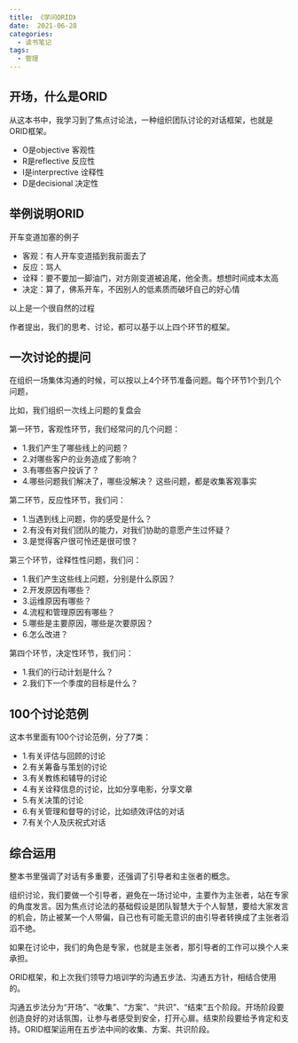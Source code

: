 ```yaml
---
title: 《学问ORID》
date:  2021-06-28
categories:
  - 读书笔记
tags:
  - 管理
---
```


## 开场，什么是ORID
从这本书中，我学习到了焦点讨论法，一种组织团队讨论的对话框架，也就是ORID框架。
- O是objective 客观性
- R是reflective 反应性
- I是interprective 诠释性
- D是decisional 决定性

## 举例说明ORID
开车变道加塞的例子
- 客观：有人开车变道插到我前面去了
- 反应：骂人
- 诠释：要不要加一脚油门，对方刚变道被追尾，他全责。想想时间成本太高
- 决定：算了，佛系开车，不因别人的低素质而破坏自己的好心情

以上是一个很自然的过程

作者提出，我们的思考、讨论，都可以基于以上四个环节的框架。

## 一次讨论的提问
在组织一场集体沟通的时候，可以按以上4个环节准备问题。每个环节1个到几个问题，

比如，我们组织一次线上问题的复盘会

第一环节，客观性环节，我们经常问的几个问题：
- 1.我们产生了哪些线上的问题？
- 2.对哪些客户的业务造成了影响？
- 3.有哪些客户投诉了？
- 4.哪些问题我们解决了，哪些没解决？
这些问题，都是收集客观事实

第二环节，反应性环节，我们问：
- 1.当遇到线上问题，你的感受是什么？
- 2.有没有对我们团队的能力，对我们协助的意愿产生过怀疑？
- 3.是觉得客户很可怜还是很可恨？

第三个环节，诠释性性问题，我们问：
- 1.我们产生这些线上问题，分别是什么原因？
- 2.开发原因有哪些？
- 3.运维原因有哪些？
- 4.流程和管理原因有哪些？
- 5.哪些是主要原因，哪些是次要原因？
- 6.怎么改进？

第四个环节，决定性环节，我们问：
- 1.我们的行动计划是什么？
- 2.我们下一个季度的目标是什么？

## 100个讨论范例

这本书里面有100个讨论范例，分了7类：
- 1.有关评估与回顾的讨论
- 2.有关筹备与策划的讨论
- 3.有关教练和辅导的讨论
- 4.有关诠释信息的讨论，比如分享电影，分享文章
- 5.有关决策的讨论
- 6.有关管理和督导的讨论，比如绩效评估的对话
- 7.有关个人及庆祝式对话

## 综合运用

整本书里强调了对话有多重要，还强调了引导者和主张者的概念。

组织讨论，我们要做一个引导者，避免在一场讨论中，主要作为主张者，站在专家的角度发言。因为焦点讨论法的基础假设是团队智慧大于个人智慧，要给大家发言的机会，防止被某一个人带偏，自己也有可能无意识的由引导者转换成了主张者滔滔不绝。

如果在讨论中，我们的角色是专家，也就是主张者，那引导者的工作可以换个人来承担。

ORID框架，和上次我们领导力培训学的沟通五步法、沟通五方针，相结合使用的。

沟通五步法分为“开场”、“收集”、“方案”、“共识”、“结束”五个阶段。开场阶段要创造良好的对话氛围，让参与者感受到安全，打开心扉。结束阶段要给予肯定和支持。ORID框架运用在五步法中间的收集、方案、共识阶段。
